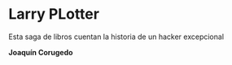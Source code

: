 # Larry PLotter

Esta saga de libros cuentan la historia de un hacker excepcional

**Joaquín Corugedo**
